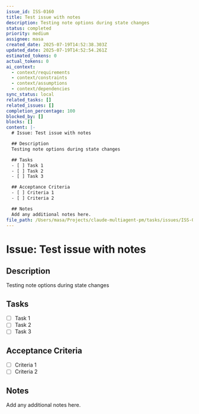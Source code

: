 ```yaml
---
issue_id: ISS-0160
title: Test issue with notes
description: Testing note options during state changes
status: completed
priority: medium
assignee: masa
created_date: 2025-07-19T14:52:38.303Z
updated_date: 2025-07-19T14:52:54.261Z
estimated_tokens: 0
actual_tokens: 0
ai_context:
  - context/requirements
  - context/constraints
  - context/assumptions
  - context/dependencies
sync_status: local
related_tasks: []
related_issues: []
completion_percentage: 100
blocked_by: []
blocks: []
content: |-
  # Issue: Test issue with notes

  ## Description
  Testing note options during state changes

  ## Tasks
  - [ ] Task 1
  - [ ] Task 2
  - [ ] Task 3

  ## Acceptance Criteria
  - [ ] Criteria 1
  - [ ] Criteria 2

  ## Notes
  Add any additional notes here.
file_path: /Users/masa/Projects/claude-multiagent-pm/tasks/issues/ISS-0160-test-issue-with-notes.md
---
```


# Issue: Test issue with notes

## Description
Testing note options during state changes

## Tasks
- [ ] Task 1
- [ ] Task 2
- [ ] Task 3

## Acceptance Criteria
- [ ] Criteria 1
- [ ] Criteria 2

## Notes
Add any additional notes here.
